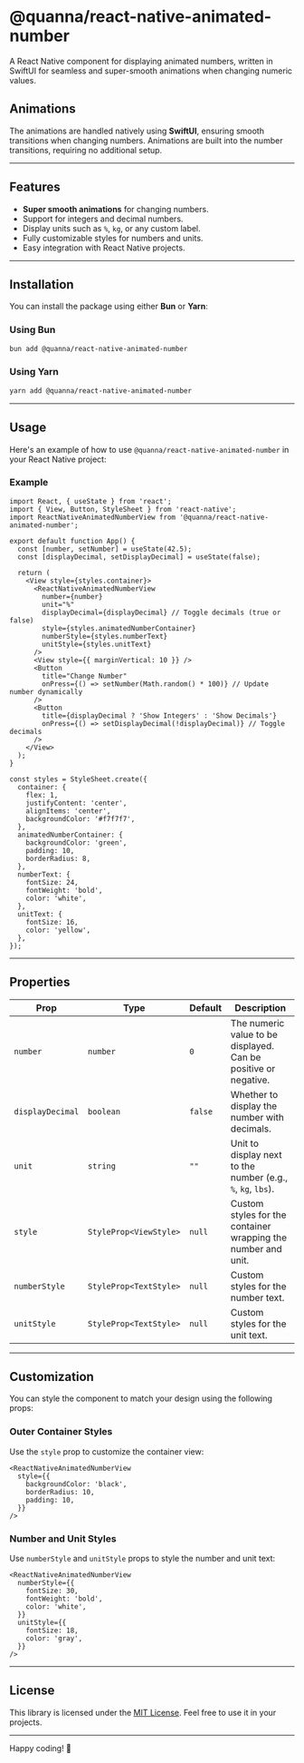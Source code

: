 # @quanna/react-native-animated-number

A React Native component for displaying animated numbers, written in SwiftUI for seamless and super-smooth animations when changing numeric values.

## Animations

The animations are handled natively using **SwiftUI**, ensuring smooth transitions when changing numbers. Animations are built into the number transitions, requiring no additional setup.

---

## Features

- **Super smooth animations** for changing numbers.
- Support for integers and decimal numbers.
- Display units such as `%`, `kg`, or any custom label.
- Fully customizable styles for numbers and units.
- Easy integration with React Native projects.

---

## Installation

You can install the package using either **Bun** or **Yarn**:

### Using Bun
```bash
bun add @quanna/react-native-animated-number
```

### Using Yarn
```bash
yarn add @quanna/react-native-animated-number
```

---

## Usage

Here's an example of how to use `@quanna/react-native-animated-number` in your React Native project:

### Example
```tsx
import React, { useState } from 'react';
import { View, Button, StyleSheet } from 'react-native';
import ReactNativeAnimatedNumberView from '@quanna/react-native-animated-number';

export default function App() {
  const [number, setNumber] = useState(42.5);
  const [displayDecimal, setDisplayDecimal] = useState(false);

  return (
    <View style={styles.container}>
      <ReactNativeAnimatedNumberView
        number={number}
        unit="%"
        displayDecimal={displayDecimal} // Toggle decimals (true or false)
        style={styles.animatedNumberContainer}
        numberStyle={styles.numberText}
        unitStyle={styles.unitText}
      />
      <View style={{ marginVertical: 10 }} />
      <Button
        title="Change Number"
        onPress={() => setNumber(Math.random() * 100)} // Update number dynamically
      />
      <Button
        title={displayDecimal ? 'Show Integers' : 'Show Decimals'}
        onPress={() => setDisplayDecimal(!displayDecimal)} // Toggle decimals
      />
    </View>
  );
}

const styles = StyleSheet.create({
  container: {
    flex: 1,
    justifyContent: 'center',
    alignItems: 'center',
    backgroundColor: '#f7f7f7',
  },
  animatedNumberContainer: {
    backgroundColor: 'green',
    padding: 10,
    borderRadius: 8,
  },
  numberText: {
    fontSize: 24,
    fontWeight: 'bold',
    color: 'white',
  },
  unitText: {
    fontSize: 16,
    color: 'yellow',
  },
});
```

---

## Properties

| Prop              | Type                        | Default | Description                                                                 |
| ----------------- | --------------------------- | ------- | --------------------------------------------------------------------------- |
| `number`          | `number`                   | `0`     | The numeric value to be displayed. Can be positive or negative.             |
| `displayDecimal`  | `boolean`                  | `false` | Whether to display the number with decimals.                                |
| `unit`            | `string`                   | `""`    | Unit to display next to the number (e.g., `%`, `kg`, `lbs`).                |
| `style`           | `StyleProp<ViewStyle>`     | `null`  | Custom styles for the container wrapping the number and unit.               |
| `numberStyle`     | `StyleProp<TextStyle>`     | `null`  | Custom styles for the number text.                                          |
| `unitStyle`       | `StyleProp<TextStyle>`     | `null`  | Custom styles for the unit text.                                            |

---

## Customization

You can style the component to match your design using the following props:

### Outer Container Styles
Use the `style` prop to customize the container view:

```tsx
<ReactNativeAnimatedNumberView
  style={{
    backgroundColor: 'black',
    borderRadius: 10,
    padding: 10,
  }}
/>
```

### Number and Unit Styles
Use `numberStyle` and `unitStyle` props to style the number and unit text:

```tsx
<ReactNativeAnimatedNumberView
  numberStyle={{
    fontSize: 30,
    fontWeight: 'bold',
    color: 'white',
  }}
  unitStyle={{
    fontSize: 18,
    color: 'gray',
  }}
/>
```

---


## License

This library is licensed under the [MIT License](LICENSE). Feel free to use it in your projects.

---

Happy coding! 🚀

